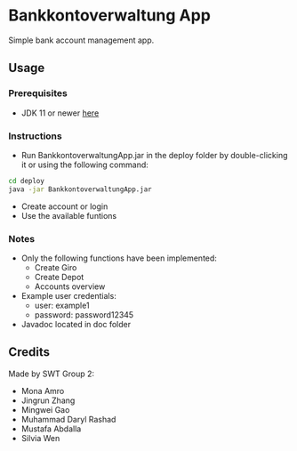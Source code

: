 # Bankkontoverwaltung App
Simple bank account management app.

## Usage

### Prerequisites

- JDK 11 or newer [here](https://jdk.java.net/)

### Instructions

- Run BankkontoverwaltungApp.jar in the deploy folder by double-clicking it or using the following command:

```sh
cd deploy
java -jar BankkontoverwaltungApp.jar
```
- Create account or login
- Use the available funtions

### Notes

- Only the following functions have been implemented:
  - Create Giro
  - Create Depot
  - Accounts overview
- Example user credentials:
  - user: example1
  - password: password12345
- Javadoc located in doc folder

## Credits

Made by SWT Group 2:

- Mona Amro
- Jingrun Zhang
- Mingwei Gao
- Muhammad Daryl Rashad
- Mustafa Abdalla
- Silvia Wen
